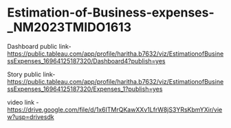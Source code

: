 # Estimation-of-Business-expenses-_NM2023TMIDO1613

Dashboard public link-https://public.tableau.com/app/profile/haritha.b7632/viz/EstimationofBusinessExpenses_16964125187320/Dashboard4?publish=yes

Story public link-https://public.tableau.com/app/profile/haritha.b7632/viz/EstimationofBusinessExpenses_16964125187320/Expenses_1?publish=yes

video link - https://drive.google.com/file/d/1x6ITMrQKawXXv1LfrW8jS3YRsKbmYXir/view?usp=drivesdk
